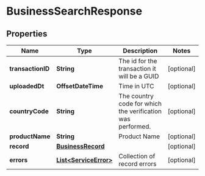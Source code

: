 

# BusinessSearchResponse



## Properties

| Name | Type | Description | Notes |
|------------ | ------------- | ------------- | -------------|
|**transactionID** | **String** | The id for the transaction it will be a GUID |  [optional] |
|**uploadedDt** | **OffsetDateTime** | Time in UTC |  [optional] |
|**countryCode** | **String** | The country code for which the verification was performed. |  [optional] |
|**productName** | **String** | Product Name |  [optional] |
|**record** | [**BusinessRecord**](BusinessRecord.md) |  |  [optional] |
|**errors** | [**List&lt;ServiceError&gt;**](ServiceError.md) | Collection of record errors |  [optional] |



